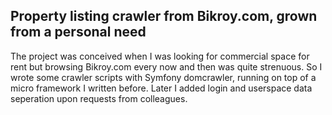 **Property listing crawler from Bikroy.com, grown from a personal need**
-
The project was conceived when I was looking for commercial space for rent but browsing Bikroy.com every now and then was quite strenuous. So I wrote some crawler scripts with Symfony domcrawler, running on top of a micro framework I written before.
Later I added login and userspace data seperation upon requests from colleagues.
